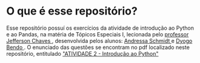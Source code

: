 # O que é esse repositório?
Esse repositório possuí os exercícios da atividade de introdução ao Python e ao Pandas, na matéria de Tópicos Especiais I, lecionada pelo  <a href="https://github.com/jeffersonchaves"> professor Jefferson Chaves </a>, desenvolvida pelos alunos: <a href="https://github.com/andressaschmidt"> Andressa Schmidt </a> e <a href="https://github.com/DyogoBendo"> Dyogo Bendo </a>. O enunciado das questões se encontram no pdf localizado neste repositório, entitulado <a href="https://github.com/DyogoBendo/Intro-Python-Pandas/blob/master/ATIVIDADE%202%20-%20Introdu%C3%A7%C3%A3o%20ao%20Python.pdf"> "ATIVIDADE 2 - Introdução ao Python" </a>
